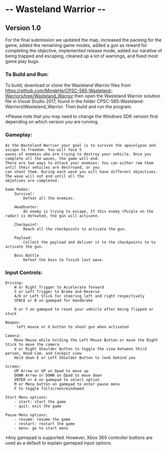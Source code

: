 # -- Wasteland Warrior --

## Version 1.0

For the final submission we updated the map, increased the paceing for the game, added the remaining game modes, added a gun as reward for completing the objective, implemented release mode, added our narative of being trapped and escaping, cleaned up a lot of warnings, and fixed most game play bugs.

### To Build and Run:
To build, download or clone the Wasteland Warrior files from https://github.com/MingkHe/CPSC-585-Wasteland-Warriors/tree/Wasteland_Warrior
then open the Wasteland Warrior solution file in Visual Studio 2017, found in the folder CPSC-585-Wasteland-Warriors\Wasteland_Warrior.
Then build and run the program.

*Please note that you may need to change the Windows SDK version first depending on which version you are running.

### Gameplay:

    As the Wasteland Warrior your goal is to survive the apocolypse and escape to freedom. You will face 5
    waves of enemies who are trying to destroy your vehicle. Once you complete all the waves, the game will end.
    There are two ways to attack your enemies: You can either ram them until their vehicles are destroyed, or you 
    can shoot them. During each wave you will have different objectives. The wave will not end until all the 
    objetives are completed.
    
    Game Modes:
        Survival:
            Defeat all the enemies.
            
        Headhunter:
            An enemy is trying to escape, If this enemy (Purple on the radar) is defeated, the gun will activate.
            
        Checkpoint:
            Reach all the checkpoints to activate the gun.
            
        Payload:
            Collect the payload and deliver it to the checkpoints to to activate the gun.
            
        Boss Battle
            Defeat the boss to finish last wave.
    
### Input Controls:

    Driving:
        W or Right Trigger to Accelerate forward
        S or Left Trigger to Brake and Reverse
        A/D or Left Stick for steering left and right respectively
        SPACE or B on gamepad for Handbrake
        
        R or Y on gamepad to reset your vehicle after being flipped or stuck
        
    Weapon:
         left mouse or X button to shoot gun when activated

    Camera:
        Move Mouse while holding the Left Mouse Button or move the Right Stick to move the camera
        V or Right Shoulder Button to toggle the view between third person, Hood Cam, and Cockpit view
        Hold down E or Left Shoulder Button to look behind you

    Screen:
        UP Arrow or UP on Dpad to move up
        DOWN Arrow or DOWN on Dpad to move down
        ENTER or A on gamepad to select option
        M or Menu button on gamepad to enter pause menu
        F to toggle fullscreen/windowed
    
    Start Menu options:
        - start: start the game
        - quit: exit the game
        
    Pause Menu options:
        - resume: resume the game
        - restart: restart the game
        - menu: go to start menu
        
*Any gamepad is supported. However, Xbox 360 controller buttons are used as a default to explain gamepad input options.
